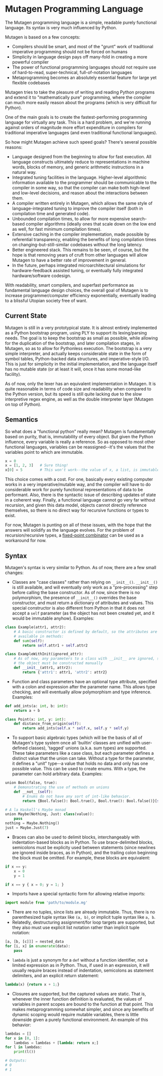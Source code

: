 Mutagen Programming Language
============================

The Mutagen programming language is a simple, readable purely functional language. Its syntax is very much influenced by Python.

Mutagen is based on a few concepts:
* Compilers should be smart, and most of the "grunt" work of traditional imperative programming should not be forced on humans
* Simplicity in language design pays off many-fold in creating a more powerful compiler
* The power of functional programming languages should not require use of hard-to-read, super-technical, full-of-notation languages
* Metaprogramming becomes an absolutely essential feature for large yet flexible codebases

Mutagen tries to take the pleasure of writing and reading Python programs and extend it to "mathematically pure" programming, where the compiler can much more easily reason about the programs (which is very difficult for Python).

One of the main goals is to create the fastest-performing programming language for virtually any task. This is a hard problem, and we're running against orders of magnitude more effort expenditure in compilers for traditional imperative languages (and even traditional functional languages).

So how might Mutagen achieve such speed goals? There's several possible reasons:
* Language designed from the beginning to allow for fast execution. All language constructs ultimately reduce to representations in machine words, blocks of memory, and generic arithmetic instructions in a natural way.
* Integrated tuning facilities in the language. Higher-level algorithmic information available to the programmer should be communicable to the compiler in some way, so that the compiler can make both high-level and low-level decisions, and reason about the interactions between them.
* A compiler written entirely in Mutagen, which allows the same style of language-integrated tuning to improve the compiler itself (both in compilation time and generated code).
* Unbounded compilation times, to allow for more expensive search-based compiler algorithms (ideally ones that scale down on the low end as well, for fast minimum compilation times).
* Extensive caching in the compiler implementation, made possible by referential transparency, enabling the benefits of long compilation times on changing-but-still-similar codebases without the long latency.
* Better engineered stack. This remains to be seen, of course, but the hope is that removing years of cruft from other languages will allow Mutagen to have a better rate of improvement in general.
* In the future, perhaps integrated microarchitectural simulations for hardware-feedback assisted tuning, or eventually fully integrated hardware/software codesign.

With readability, smart compilers, and superfast performance as fundamental language design choices, the overall goal of Mutagen is to increase programmer/computer efficiency exponentially, eventually leading to a blissful Utopian society free of want.

Current State
-------------

Mutagen is still in a very prototypical state. It is almost entirely implemented as a Python bootstrap program, using PLY to support its lexing/parsing needs. The goal is to keep the bootstrap as small as possible, while allowing for the duplication of the bootstrap, and later compilation stages, in Mutagen, so as to allow for Pythonless execution. The bootstrap is a very simple interpreter, and actually keeps considerable state in the form of symbol tables, Python-backed data structures, and imperative-style I/O. This is just for simplicity in the initial implementation, and the language itself has no mutable state (or at least it will, once it has some monad-like facility).

As of now, only the lexer has an equivalent implementation in Mutagen. It is quite reasonable in terms of code size and readability when compared to the Python version, but its speed is still quite lacking due to the slow interpretive regex engine, as well as the double interpreter layer (Mutagen on top of Python).

Semantics
---------

So what does a "functional python" really mean? Mutagen is fundamentally based on purity, that is, immutability of every object. But given the Python influence, every variable is really a reference. So as opposed to most other functional languages, variables can be reassigned--it's the values that the variables point to which are immutable.

```python
x = 0
x = [1, 2, 3]   # Sure thing!
x[0] = 5        # This won't work--the value of x, a list, is immutable
```

This choice comes with a cost. For one, basically every existing computer works in a very imperative/mutable way, and the compiler will have to do considerable work for purely functional representations of data to be performant. Also, there is the syntactic issue of describing updates of state in a coherent way. Finally, a functional language cannot go very far without recursion, and given this data model, objects cannot directly reference themselves, so there is no direct way for recursive functions or types to exist.

For now, Mutagen is punting on all of these issues, with the hope that the answers will solidify as the language evolves. For the problem of recursion/recursive types, a [fixed-point combinator](https://en.wikipedia.org/wiki/Fixed-point_combinator) can be used as a workaround for now.

Syntax
------

Mutagen's syntax is very similar to Python. As of now, there are a few small changes:

* Classes are "case classes" rather than relying on `__init__()`. `__init__()` is still available, and will eventually only work as a "pre-processing" step before calling the base constructor. As of now, since there is no polymorphism, the presence of `__init__()` overrides the base constructor, and must return a dictionary of attributes and values. This special constructor is also different from Python in that it does not accept a `self` parameter (as the object has not been created yet, and it would be immutable anyhow). Examples:

```python
class Example(attr1, attr2):
    # A basic constructor is defined by default, so the attributes are
    # available in methods:
    def sum(self):
        return self.attr1 + self.attr2

class ExampleWithInit(ignored_attr):
    # As of now, any parameters to a class with __init__ are ignored, so
    # the object must be constructed manually
    def __init__(attr1, attr2):
        return {'attr1': attr1, 'attr2': attr2}
```
* Function and class parameters have an optional type attribute, specified with a colon and expression after the parameter name. This allows type checking, and will eventually allow polymorphism and type inference. Examples:

```python
def add_ints(a: int, b: int):
    return a + b

class Point(x: int, y: int):
    def distance_from_origin(self):
        return add_ints(self.x * self.x, self.y * self.y)
```
* To support basic algebraic types (which will be the basis of all of Mutagen's type system once all 'builtin' classes are unified with user-defined classes), 'tagged' unions (a.k.a. sum types) are supported. These take parameters like a case class, but each parameter defines a distinct value that the union can take. Without a type for the parameter, it defines a "unit" type--a value that holds no data and only has one possible value. This can be used to create enums. With a type, the parameter can hold arbitrary data. Examples:

```python
union Bool(false, true):
    # Demonstrating the use of methods on unions
    def __not__(self):
        # Enums do not have any sort of int-like behavior.
        return {Bool.false(): Bool.true(), Bool.true(): Bool.false()}[self]

# A la Haskell's Maybe monad
union Maybe(Nothing, Just: class(value)):
    pass
nothing = Maybe.Nothing()
just = Maybe.Just(7)
```
* Braces can also be used to delimit blocks, interchangeably with indentation-based blocks as in Python. To use brace-delimited blocks, semicolons must be explicity used between statements (since newlines are ignored inside braces, as in Python), and the trailing colon beginning the block must be omitted. For example, these blocks are equivalent:

```python
if x == y:
    x = 0
    y = 1

if x == y { x = 0; y = 1; }
```
* Imports have a special syntactic form for allowing relative imports:

```python
import module from 'path/to/module.mg'
```
* There are no tuples, since lists are already immutable. Thus, there is no parenthesized tuple syntax like `(a, b)`, or implicit tuple syntax like `a, b`.
* Relatedly, destructuring assignment/for loop targets are supported, but they also must use explicit list notation rather than implicit tuple notation:

```python
[a, [b, [c]]] = nested_data
for [i, x] in enumerate(data):
    pass
```
* `lambda` is just a synonym for a `def` without a function identifier, not a limited expression as in Python. Thus, if used in an expression, it will usually require braces instead of indentation, semicolons as statement delimiters, and an explicit return statement:

```python
lambda(x) {return x + 1;}
```
* Closures are supported, but the captured values are static. That is, whenever the inner function definition is evaluated, the values of variables in parent scopes are bound to the function at that point. This makes metaprogramming somewhat simpler, and since any benefits of dynamic scoping would require mutable variables, there is little downside given a purely functional environment. An example of this behavior:

```python
lambdas = []
for x in [0, 1]:
    lambdas = lambdas + [lambda: return x;]
for l in lambdas:
    print(l())

# Outputs:
# 0
# 1
```
